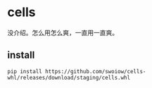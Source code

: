 # cells
没介绍。怎么用怎么爽，一直用一直爽。


## install 

`pip install https://github.com/swoiow/cells-whl/releases/download/staging/cells.whl`
